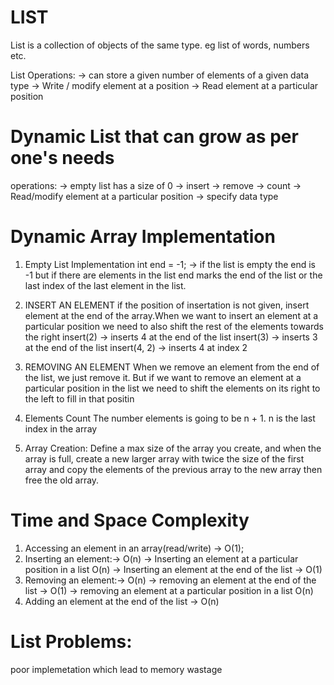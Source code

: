 # LIST

List is a collection of objects of the same type. eg
list of words, numbers etc.

List Operations:
-> can store a given number of elements of a given data type
-> Write / modify element at a position
-> Read element at a particular position

# Dynamic List that can grow as per one's needs

operations:
-> empty list has a size of 0
-> insert
-> remove
-> count
-> Read/modify element at a particular position
-> specify data type

# Dynamic Array Implementation

1. Empty List Implementation
   int end = -1; -> if the list is empty the end is -1 but if there are elements
   in the list end marks the end of the list or the last index of the last element in the list.

2. INSERT AN ELEMENT
   if the position of insertation is not given, insert element at the
   end of the array.When we want to insert an element at a particular position
   we need to also shift the rest of the elements towards the right
   insert(2) -> inserts 4 at the end of the list
   insert(3) -> inserts 3 at the end of the list
   insert(4, 2) -> inserts 4 at index 2

3. REMOVING AN ELEMENT
   When we remove an element from the end of the list, we just remove it. But if we want to remove an element at a particular position in the list we need to shift the elements on its right to the left to fill in that positin

4. Elements Count
   The number elements is going to be n + 1. n is the last index in the array

5. Array Creation:
   Define a max size of the array you create, and when the array is full, create a new larger array with twice the size of the first array and copy the elements of the previous array to the new array then free the old array.

# Time and Space Complexity

1. Accessing an element in an array(read/write) -> O(1);
2. Inserting an element:-> O(n)
   -> Inserting an element at a particular position in a list O(n)
   -> Inserting an element at the end of the list -> O(1)
3. Removing an element:-> O(n)
   -> removing an element at the end of the list -> O(1)
   -> removing an element at a particular position in a list O(n)
4. Adding an element at the end of the list -> O(n)

# List Problems:

poor implemetation which lead to memory wastage
